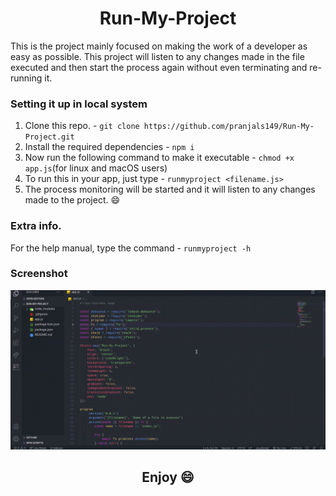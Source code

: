 <h1 align='center'>Run-My-Project</h1>


This is the project mainly focused on making the work of a developer as easy as possible. This project will listen to any changes made in the file executed and then start the process again without even terminating and re-running it. 

### Setting it up in local system
1. Clone this repo. - ```git clone https://github.com/pranjals149/Run-My-Project.git```
2. Install the required dependencies - ```npm i```
3. Now run the following command to make it executable - ```chmod +x app.js```(for linux and macOS users)
4. To run this in your app, just type - ```runmyproject <filename.js>```
5. The process monitoring will be started and it will listen to any changes made to the project. 😄

### Extra info. 

For the help manual, type the command - ```runmyproject -h``` 

### Screenshot
<img src='./Run-My-Project.gif' />

<h2 align='center'>Enjoy 😄</h2>
